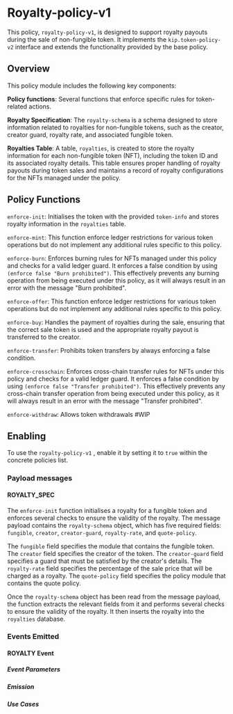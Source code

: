 # Royalty-policy-v1

  

This policy, `royalty-policy-v1`, is designed to support royalty payouts during the sale of non-fungible token. It implements the `kip.token-policy-v2` interface and extends the functionality provided by the base policy.

  

## Overview

  

This policy module includes the following key components:

  
  

**Policy functions**: Several functions that enforce specific rules for token-related actions.

  

**Royalty Specification**: The `royalty-schema` is a schema designed to store information related to royalties for non-fungible tokens, such as the creator, creator guard, royalty rate, and associated fungible token.

  

**Royalties Table**: A table, `royalties`, is created to store the royalty information for each non-fungible token (NFT), including the token ID and its associated royalty details. This table ensures proper handling of royalty payouts during token sales and maintains a record of royalty configurations for the NFTs managed under the policy.

  

  

## Policy Functions

  

`enforce-init`: Initialises the token with the provided `token-info` and stores royalty information in the `royalties` table.

`enforce-mint`: This function enforce ledger restrictions for various token operations but do not implement any additional rules specific to this policy. 

`enforce-burn`: Enforces burning rules for NFTs managed under this policy and checks for a valid ledger guard. It enforces a false condition by using `(enforce false "Burn prohibited")`. This effectively prevents any burning operation from being executed under this policy, as it will always result in an error with the message "Burn prohibited".

  

`enforce-offer`: This function enforce ledger restrictions for various token operations but do not implement any additional rules specific to this policy. 


`enforce-buy`: Handles the payment of royalties during the sale, ensuring that the correct sale token is used and the appropriate royalty payout is transferred to the creator.

`enforce-transfer`: Prohibits token transfers by always enforcing a false condition.

`enforce-crosschain`: Enforces cross-chain transfer rules for NFTs under this policy and checks for a valid ledger guard. It enforces a false condition by using `(enforce false "Transfer prohibited")`. This effectively prevents any cross-chain transfer operation from being executed under this policy, as it will always result in an error with the message "Transfer prohibited".

  

`enforce-withdraw`: Allows token withdrawals #WIP

  

## Enabling

  

To use the `royalty-policy-v1` , enable it by setting it to `true` within the concrete policies list.

  

### Payload messages

  

#### ROYALTY_SPEC

  
  

The `enforce-init` function initialises a royalty for a fungible token and enforces several checks to ensure the validity of the royalty. The message payload contains the `royalty-schema` object, which has five required fields: `fungible`, `creator`, `creator-guard`, `royalty-rate`, and `quote-policy`.

  

The `fungible` field specifies the module that contains the fungible token. The `creator` field specifies the creator of the token. The `creator-guard` field specifies a guard that must be satisfied by the creator's details. The `royalty-rate` field specifies the percentage of the sale price that will be charged as a royalty. The `quote-policy` field specifies the policy module that contains the quote policy.

  

Once the `royalty-schema` object has been read from the message payload, the function extracts the relevant fields from it and performs several checks to ensure the validity of the royalty. It then inserts the royalty into the `royalties` database.

  
  

### Events Emitted

  

#### ROYALTY Event

  

##### Event Parameters

  

##### Emission

  

##### Use Cases